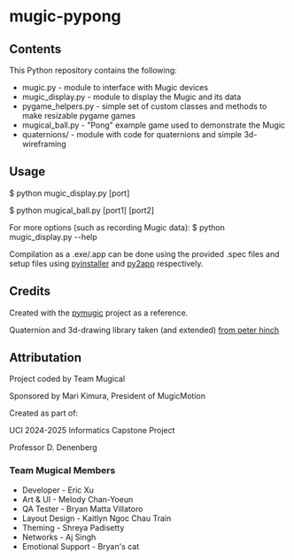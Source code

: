 # mugic-pypong
## Contents
This Python repository contains the following:
* mugic.py - module to interface with Mugic devices
* mugic_display.py - module to display the Mugic and its data
* pygame_helpers.py - simple set of custom classes and methods to make resizable pygame games
* mugical_ball.py - "Pong" example game used to demonstrate the Mugic
* quaternions/ - module with code for quaternions and simple 3d-wireframing

## Usage
\$ python mugic_display.py \[port\]

\$ python mugical_ball.py \[port1\] \[port2\]

For more options (such as recording Mugic data):
  \$ python mugic_display.py --help

Compilation as a .exe/.app can be done using the provided .spec files and setup files using [pyinstaller](https://pyinstaller.org/en/stable/) and [py2app](https://py2app.readthedocs.io/en/latest/tutorial.html) respectively.

## Credits
Created with the [pymugic](https://github.com/amiguet/pymugic/tree/main) project as a reference.

Quaternion and 3d-drawing library taken (and extended) [from peter hinch](https://github.com/peterhinch/micropython-samples/blob/master/QUATERNIONS.md)

## Attributation
Project coded by Team Mugical

Sponsored by Mari Kimura, President of MugicMotion

Created as part of:

UCI 2024-2025 Informatics Capstone Project

Professor D. Denenberg

### Team Mugical Members 
* Developer - Eric Xu
* Art & UI - Melody Chan-Yoeun
* QA Tester - Bryan Matta Villatoro
* Layout Design - Kaitlyn Ngoc Chau Train
* Theming - Shreya Padisetty
* Networks - Aj Singh
* Emotional Support - Bryan's cat
